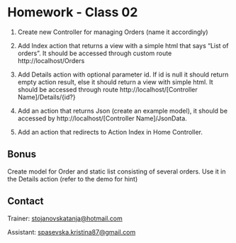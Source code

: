 # Homework - Class 02

1. Create new Controller for managing Orders (name it accordingly)

2. Add Index action that returns a view with a simple html that says “List of orders”. 
It should be accessed through custom route http://localhost/Orders

3. Add Details action with optional parameter id. 
If id is null it should return empty action result, else it should return a view with simple html. It should be accessed through route http://localhost/[Controller Name]/Details/{id?}

4. Add an action that returns Json (create an example model), it should be accessed by http://localhost/[Controller Name]/JsonData.

5. Add an action that redirects to Action Index in Home Controller.

## Bonus
Create model for Order and static list consisting of several orders. Use it in the Details action (refer to the demo for hint)


## Contact
Trainer: stojanovskatanja@hotmail.com

Assistant: spasevska.kristina87@gmail.com